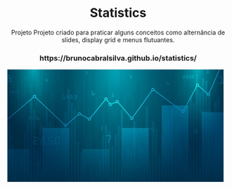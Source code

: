 <h1 align="center">Statistics</h1>

<p align="center">Projeto Projeto criado para praticar alguns conceitos como alternância de slides, display grid e menus flutuantes.</p>

<h3 align="center">https://brunocabralsilva.github.io/statistics/</h3>

![Tela Inicial da Aplicação](src/images/wallpaper.png)
